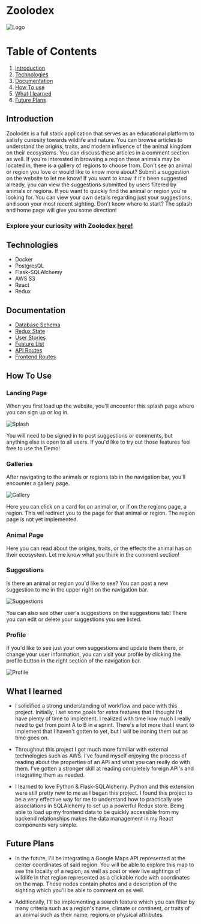 # Zoolodex
![Logo](https://i.imgur.com/luPwxIE.png)

# Table of Contents

1. [Introduction](#introduction)
2. [Technologies](#technologies)
3. [Documentation](#documentation)
4. [How To use](#how-to-use)
5. [What I learned](#what-i-learned)
6. [Future Plans](#future-plans)

## Introduction

Zoolodex is a full stack application that serves as an educational platform to satisfy curiosity towards wildlife and nature. You can browse articles to understand the origins, traits, and modern influence of the animal kingdom on their ecosystems. You can discuss these articles in a comment section as well. If you're interested in browsing a region these animals may be located in, there is a gallery of regions to choose from. Don't see an animal or region you love or would like to know more about? Submit a suggestion on the website to let me know! If you want to know if it's been suggested already, you can view the suggestions submitted by users filtered by animals or regions. If you want to quickly find the animal or region you're looking for. You can view your own details regarding just your suggestions, and soon your most recent sighting. Don't know where to start? The splash and home page will give you some direction!

### Explore your curiosity with Zoolodex [here!](https://zoolodex.herokuapp.com)

## Technologies

* Docker
* PostgresQL
* Flask-SQLAlchemy
* AWS S3
* React
* Redux

## Documentation

* [Database Schema](https://github.com/ShawnBoyle7/Zoolodex/wiki/Database-Schema)
* [Redux State](https://github.com/ShawnBoyle7/Zoolodex/wiki/State)
* [User Stories](https://github.com/ShawnBoyle7/Zoolodex/wiki/User-Stories)
* [Feature List](https://github.com/ShawnBoyle7/Zoolodex/wiki/Feature-List)
* [API Routes](https://github.com/ShawnBoyle7/Zoolodex/wiki/API-Routes)
* [Frontend Routes](https://github.com/ShawnBoyle7/Zoolodex/wiki/Frontend-Routes)

## How To Use

### Landing Page

When you first load up the website, you'll encounter this splash page where you can sign up or log in.

![Splash](https://i.imgur.com/llFIVH5.jpeg)

You will need to be signed in to post suggestions or comments, but anything else is open to all users. If you'd like to try out those features feel free to use the Demo!

### Galleries

After navigating to the animals or regions tab in the navigation bar, you'll encounter a gallery page.

![Gallery](https://i.imgur.com/4JNsvhA.jpeg)

Here you can click on a card for an animal or, or if on the regions page, a region. This wil redirect you to the page for that animal or region. The region page is not yet implemented.

### Animal Page

Here you can read about the origins, traits, or the effects the animal has on their ecosystem. Let me know what you think in the comment section!

### Suggestions

Is there an animal or region you'd like to see? You can post a new suggestion to me in the upper right on the navigation bar.

![Suggestions](https://i.imgur.com/6ZTXxhm.png)

You can also see other user's suggestions on the suggestions tab! There you can edit or delete your suggestions you see listed.

### Profile

If you'd like to see just your own suggestions and update them there, or change your user information, you can visit your profile by clicking the profile button in the right section of the navigation bar.

![Profile](https://i.imgur.com/G7b5B9A.png)

## What I learned

* I solidified a strong understanding of workflow and pace with this project. Initially, I set some goals for extra features that I thought I'd have plenty of time to implement. I realized with time how much I really need to get from point A to B in a sprint. There's a lot more that I want to implement that I haven't gotten to yet, but I will be ironing them out as time goes on.

* Throughout this project I got much more familiar with external technologies such as AWS. I've found myself enjoying the process of reading about the properties of an API and what you can really do with them. I've gotten a stronger skill at reading completely foreign API's and integrating them as needed.

* I learned to love Python & Flask-SQLAlchemy. Python and this extension were still pretty new to me as I began this project. I found this project to be a very effective way for me to understand how to practically use associations in SQLAlchemy to set up a powerful Redux store. Being able to load up my frontend data to be quickly accessible from my backend relationships makes the data management in my React components very simple. 

## Future Plans

* In the future, I'll be integrating a Google Maps API represented at the center coordinates of said region. You will be able to explore this map to see the locality of a region, as well as post or view live sightings of wildlife in that region represented as a clickable node with coordinates on the map. These nodes contain photos and a description of the sighting which you'll be able to comment on as well.

* Additionally, I'll be implementing a search feature which you can filter by many criteria such as a region's name, climate or continent, or traits of an animal such as their name, regions or physical attributes.
